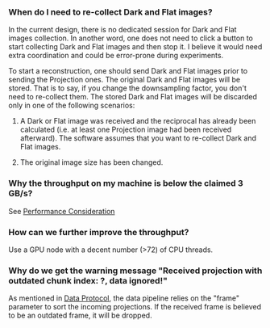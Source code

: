 ### When do I need to re-collect Dark and Flat images?

In the current design, there is no dedicated session for Dark and Flat images collection. In another word, one does not
need to click a button to start collecting Dark and Flat images and then stop it. I believe it would need extra
coordination and could be error-prone during experiments. 

To start a reconstruction, one should send Dark and Flat images prior to sending the Projection ones.
The original Dark and Flat images will be stored. That is to say, if you change the downsampling factor, you don't need 
to re-collect them. The stored Dark and Flat images will be discarded only in one of the following scenarios:

1. A Dark or Flat image was received and the reciprocal has already been calculated (i.e. at least one Projection image 
   had been received afterward). The software assumes that you want to re-collect Dark and Flat images.

2. The original image size has been changed.

### Why the throughput on my machine is below the claimed 3 GB/s?

See [Performance Consideration](./performance_consideration.md)

### How can we further improve the throughput?

Use a GPU node with a decent number (>72) of CPU threads.

### Why do we get the warning message "Received projection with outdated chunk index: ?, data ignored!"

As mentioned in [Data Protocol](./data_protocol.md), the data pipeline relies on the "frame" parameter to sort
the incoming projections. If the received frame is believed to be an outdated frame, it will be dropped.

